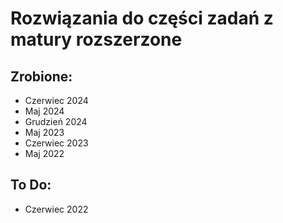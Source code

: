 # Rozwiązania do części zadań z matury rozszerzone
## Zrobione:
- Czerwiec 2024
- Maj 2024
- Grudzień 2024
- Maj 2023
- Czerwiec 2023
- Maj 2022
## To Do: 
- Czerwiec 2022

